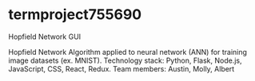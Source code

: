 # termproject755690
Hopfield Network GUI

Hopfield Network Algorithm applied to neural network (ANN) for training image datasets (ex. MNIST). Technology stack: Python, Flask, Node.js, JavaScript, CSS, React, Redux.
Team members: Austin, Molly, Albert
